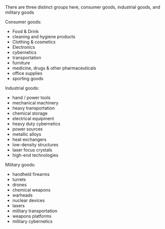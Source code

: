There are three distinct groups here, consumer goods, industrial goods, and military goods

Consumer goods:
- Food & Drink
- cleaning and hygiene products
- Clothing & cosmetics
- Electronics
- cybernetics
- transportation
- furniture
- medicine, drugs & other pharmaceuticals
- office supplies
- sporting goods

Industrial goods:
- hand / power tools
- mechanical machinery
- heavy transportation
- chemical storage
- electrical equipment
- heavy duty cybernetics
- power sources
- metallic alloys
- heat exchangers
- low-density structures
- laser focus crystals
- high-end technologies

Military goods:
- handheld firearms
- turrets
- drones
- chemical weapons
- warheads
- nuclear devices
- lasers
- military transportation
- weapons platforms
- military cybernetics